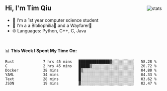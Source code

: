 <p>
<img src="https://github-readme-stats.vercel.app/api?username=qyxtim&show_icons=true&theme=onedark" alt="stats" align="right" style="padding-top:20px"/>
</p>

## Hi, I'm Tim Qiu

- 🔭 I'm a 1st year computer science student
- 🌱 I'm a a Bibliophilia📕 and a Wayfarer🚶
- 🌐 Languages: Python, C++, C, Java

<br>

📊 **This Week I Spent My Time On:**
<!--START_SECTION:waka-->

```text
Rust             7 hrs 45 mins   ██████████████▓░░░░░░░░░░   58.28 %
C                2 hrs 45 mins   █████▒░░░░░░░░░░░░░░░░░░░   20.72 %
Docker           38 mins         █▒░░░░░░░░░░░░░░░░░░░░░░░   04.80 %
YAML             34 mins         █░░░░░░░░░░░░░░░░░░░░░░░░   04.33 %
Text             28 mins         █░░░░░░░░░░░░░░░░░░░░░░░░   03.62 %
JSON             19 mins         ▓░░░░░░░░░░░░░░░░░░░░░░░░   02.47 %
```

<!--END_SECTION:waka-->
